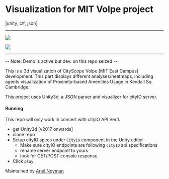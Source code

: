 # Visualization for MIT Volpe project 
[unity, c#, json]


______________________
![](DOCS/a.gif)

![](DOCS/b.gif)

_______
-- Note: Demo is active but dev. on this repo seized --  

This is a 3d visualization of CityScope Volpe [MIT East Campus] development. This part displays different analyses/heatmaps, including agents visualization of Proximity-based Amenities Usage in Kendall Sq. Cambridge. 

This project uses Unity3d, a JSON parser and visualizer for cityIO server.  

#### Running
This repo will only work in concert with cityIO API Ver.1.
- get Unity3d [v2017 onwards]
- clone repo 
- Setup cityIO specs under `CityIO` component in the Unity editor
    - Make sure cityIO endpoints are following `cityIO` api specifications 
    - rename server endpoint to yours 
    - look for GET/POST console response 
- Click `play`

Maintained by [Ariel Noyman](http://arielnoyman.com)
